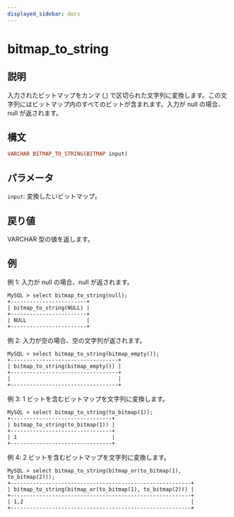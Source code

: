 ```yaml
---
displayed_sidebar: docs
---
```


# bitmap_to_string

## 説明

入力されたビットマップをカンマ (,) で区切られた文字列に変換します。この文字列にはビットマップ内のすべてのビットが含まれます。入力が null の場合、null が返されます。

## 構文

```Haskell
VARCHAR BITMAP_TO_STRING(BITMAP input)
```

## パラメータ

`input`: 変換したいビットマップ。

## 戻り値

VARCHAR 型の値を返します。

## 例

例 1: 入力が null の場合、null が返されます。

```Plain Text
MySQL > select bitmap_to_string(null);
+------------------------+
| bitmap_to_string(NULL) |
+------------------------+
| NULL                   |
+------------------------+
```

例 2: 入力が空の場合、空の文字列が返されます。

```Plain Text
MySQL > select bitmap_to_string(bitmap_empty());
+----------------------------------+
| bitmap_to_string(bitmap_empty()) |
+----------------------------------+
|                                  |
+----------------------------------+
```

例 3: 1 ビットを含むビットマップを文字列に変換します。

```Plain Text
MySQL > select bitmap_to_string(to_bitmap(1));
+--------------------------------+
| bitmap_to_string(to_bitmap(1)) |
+--------------------------------+
| 1                              |
+--------------------------------+
```

例 4: 2 ビットを含むビットマップを文字列に変換します。

```Plain Text
MySQL > select bitmap_to_string(bitmap_or(to_bitmap(1), to_bitmap(2)));
+---------------------------------------------------------+
| bitmap_to_string(bitmap_or(to_bitmap(1), to_bitmap(2))) |
+---------------------------------------------------------+
| 1,2                                                     |
+---------------------------------------------------------+
```